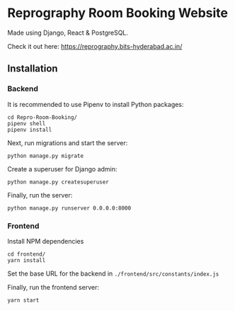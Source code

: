 # Reprography Room Booking Website
Made using Django, React & PostgreSQL.


Check it out here: https://reprography.bits-hyderabad.ac.in/

## Installation

### Backend
It is recommended to use Pipenv to install Python packages:
```
cd Repro-Room-Booking/
pipenv shell
pipenv install
```
Next, run migrations and start the server:
```
python manage.py migrate
```
Create a superuser for Django admin:
```
python manage.py createsuperuser
```
Finally, run the server:
```
python manage.py runserver 0.0.0.0:8000
```
### Frontend
Install NPM dependencies
```
cd frontend/
yarn install
```
Set the base URL for the backend in `./frontend/src/constants/index.js`

Finally, run the frontend server:
```
yarn start
```
